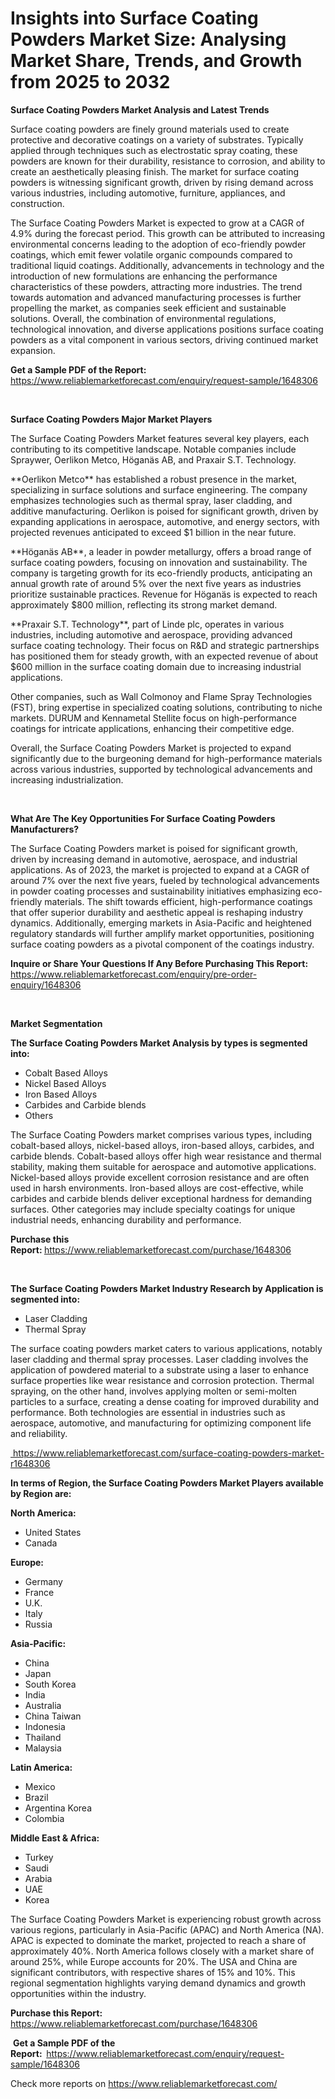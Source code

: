 <p><h1>Insights into Surface Coating Powders Market Size: Analysing Market Share, Trends, and Growth from 2025 to 2032</h1></p><p><strong>Surface Coating Powders Market Analysis and Latest Trends</strong></p>
<p><p>Surface coating powders are finely ground materials used to create protective and decorative coatings on a variety of substrates. Typically applied through techniques such as electrostatic spray coating, these powders are known for their durability, resistance to corrosion, and ability to create an aesthetically pleasing finish. The market for surface coating powders is witnessing significant growth, driven by rising demand across various industries, including automotive, furniture, appliances, and construction.</p><p>The Surface Coating Powders Market is expected to grow at a CAGR of 4.9% during the forecast period. This growth can be attributed to increasing environmental concerns leading to the adoption of eco-friendly powder coatings, which emit fewer volatile organic compounds compared to traditional liquid coatings. Additionally, advancements in technology and the introduction of new formulations are enhancing the performance characteristics of these powders, attracting more industries. The trend towards automation and advanced manufacturing processes is further propelling the market, as companies seek efficient and sustainable solutions. Overall, the combination of environmental regulations, technological innovation, and diverse applications positions surface coating powders as a vital component in various sectors, driving continued market expansion.</p></p>
<p><strong>Get a Sample PDF of the Report:&nbsp;</strong> <a href="https://www.reliablemarketforecast.com/enquiry/request-sample/1648306?utm_campaign=2875&utm_medium=2&utm_source=Github&utm_content=ia&utm_term=25032025&utm_id=surface-coating-powders">https://www.reliablemarketforecast.com/enquiry/request-sample/1648306</a></p>
<p>&nbsp;</p>
<p><strong>Surface Coating Powders Major Market Players</strong></p>
<p><p>The Surface Coating Powders Market features several key players, each contributing to its competitive landscape. Notable companies include Spraywer, Oerlikon Metco, Höganäs AB, and Praxair S.T. Technology.</p><p>**Oerlikon Metco** has established a robust presence in the market, specializing in surface solutions and surface engineering. The company emphasizes technologies such as thermal spray, laser cladding, and additive manufacturing. Oerlikon is poised for significant growth, driven by expanding applications in aerospace, automotive, and energy sectors, with projected revenues anticipated to exceed $1 billion in the near future.</p><p>**Höganäs AB**, a leader in powder metallurgy, offers a broad range of surface coating powders, focusing on innovation and sustainability. The company is targeting growth for its eco-friendly products, anticipating an annual growth rate of around 5% over the next five years as industries prioritize sustainable practices. Revenue for Höganäs is expected to reach approximately $800 million, reflecting its strong market demand.</p><p>**Praxair S.T. Technology**, part of Linde plc, operates in various industries, including automotive and aerospace, providing advanced surface coating technology. Their focus on R&D and strategic partnerships has positioned them for steady growth, with an expected revenue of about $600 million in the surface coating domain due to increasing industrial applications.</p><p>Other companies, such as Wall Colmonoy and Flame Spray Technologies (FST), bring expertise in specialized coating solutions, contributing to niche markets. DURUM and Kennametal Stellite focus on high-performance coatings for intricate applications, enhancing their competitive edge.</p><p>Overall, the Surface Coating Powders Market is projected to expand significantly due to the burgeoning demand for high-performance materials across various industries, supported by technological advancements and increasing industrialization.</p></p>
<p>&nbsp;</p>
<p><strong>What Are The Key Opportunities For Surface Coating Powders Manufacturers?</strong></p>
<p><p>The Surface Coating Powders market is poised for significant growth, driven by increasing demand in automotive, aerospace, and industrial applications. As of 2023, the market is projected to expand at a CAGR of around 7% over the next five years, fueled by technological advancements in powder coating processes and sustainability initiatives emphasizing eco-friendly materials. The shift towards efficient, high-performance coatings that offer superior durability and aesthetic appeal is reshaping industry dynamics. Additionally, emerging markets in Asia-Pacific and heightened regulatory standards will further amplify market opportunities, positioning surface coating powders as a pivotal component of the coatings industry.</p></p>
<p><strong>Inquire or Share Your Questions If Any Before Purchasing This Report:</strong> <a href="https://www.reliablemarketforecast.com/enquiry/pre-order-enquiry/1648306?utm_campaign=2875&utm_medium=2&utm_source=Github&utm_content=ia&utm_term=25032025&utm_id=surface-coating-powders">https://www.reliablemarketforecast.com/enquiry/pre-order-enquiry/1648306</a></p>
<p>&nbsp;</p>
<p><strong>Market Segmentation</strong></p>
<p><strong>The Surface Coating Powders Market Analysis by types is segmented into:</strong></p>
<p><ul><li>Cobalt Based Alloys</li><li>Nickel Based Alloys</li><li>Iron Based Alloys</li><li>Carbides and Carbide blends</li><li>Others</li></ul></p>
<p><p>The Surface Coating Powders market comprises various types, including cobalt-based alloys, nickel-based alloys, iron-based alloys, carbides, and carbide blends. Cobalt-based alloys offer high wear resistance and thermal stability, making them suitable for aerospace and automotive applications. Nickel-based alloys provide excellent corrosion resistance and are often used in harsh environments. Iron-based alloys are cost-effective, while carbides and carbide blends deliver exceptional hardness for demanding surfaces. Other categories may include specialty coatings for unique industrial needs, enhancing durability and performance.</p></p>
<p><strong>Purchase this Report:&nbsp;</strong><a href="https://www.reliablemarketforecast.com/purchase/1648306?utm_campaign=2875&utm_medium=2&utm_source=Github&utm_content=ia&utm_term=25032025&utm_id=surface-coating-powders">https://www.reliablemarketforecast.com/purchase/1648306</a></p>
<p>&nbsp;</p>
<p><strong>The Surface Coating Powders Market Industry Research by Application is segmented into:</strong></p>
<p><ul><li>Laser Cladding</li><li>Thermal Spray</li></ul></p>
<p><p>The surface coating powders market caters to various applications, notably laser cladding and thermal spray processes. Laser cladding involves the application of powdered material to a substrate using a laser to enhance surface properties like wear resistance and corrosion protection. Thermal spraying, on the other hand, involves applying molten or semi-molten particles to a surface, creating a dense coating for improved durability and performance. Both technologies are essential in industries such as aerospace, automotive, and manufacturing for optimizing component life and reliability.</p></p>
<p><a href="https://www.reliablemarketforecast.com/surface-coating-powders-market-r1648306?utm_campaign=2875&utm_medium=2&utm_source=Github&utm_content=ia&utm_term=25032025&utm_id=surface-coating-powders">&nbsp;https://www.reliablemarketforecast.com/surface-coating-powders-market-r1648306</a></p>
<p><strong>In terms of Region, the Surface Coating Powders Market Players available by Region are:</strong></p>
<p>
    <p> <strong> North America: </strong>
        <ul>
            <li>United States</li>
            <li>Canada</li>
        </ul>
        </p> 
    <p> <strong> Europe: </strong>
        <ul>
            <li>Germany</li>
            <li>France</li>
            <li>U.K.</li>
            <li>Italy</li>
            <li>Russia</li>
        </ul>
        </p> 
    <p> <strong> Asia-Pacific: </strong>
        <ul>
            <li>China</li>
            <li>Japan</li>
            <li>South Korea</li>
            <li>India</li>
            <li>Australia</li>
            <li>China Taiwan</li>
            <li>Indonesia</li>
            <li>Thailand</li>
            <li>Malaysia</li>
        </ul>
        </p> 
    <p> <strong> Latin America: </strong>
        <ul>
            <li>Mexico</li>
            <li>Brazil</li>
            <li>Argentina Korea</li>
            <li>Colombia</li>
        </ul>
        </p> 
    <p> <strong> Middle East & Africa: </strong>
        <ul>
            <li>Turkey</li>
            <li>Saudi</li>
            <li>Arabia</li>
            <li>UAE</li>
            <li>Korea</li>
        </ul>
    </p>
    </p>
<p><p>The Surface Coating Powders Market is experiencing robust growth across various regions, particularly in Asia-Pacific (APAC) and North America (NA). APAC is expected to dominate the market, projected to reach a share of approximately 40%. North America follows closely with a market share of around 25%, while Europe accounts for 20%. The USA and China are significant contributors, with respective shares of 15% and 10%. This regional segmentation highlights varying demand dynamics and growth opportunities within the industry.</p></p>
<p><strong>Purchase this Report: </strong><a href="https://www.reliablemarketforecast.com/purchase/1648306?utm_campaign=2875&utm_medium=2&utm_source=Github&utm_content=ia&utm_term=25032025&utm_id=surface-coating-powders">https://www.reliablemarketforecast.com/purchase/1648306</a></p>
<p>&nbsp;<strong>Get a Sample PDF of the Report:&nbsp;&nbsp;</strong><a href="https://www.reliablemarketforecast.com/enquiry/request-sample/1648306?utm_campaign=2875&utm_medium=2&utm_source=Github&utm_content=ia&utm_term=25032025&utm_id=surface-coating-powders">https://www.reliablemarketforecast.com/enquiry/request-sample/1648306</a></p>
<p><strong></strong></p>
<p>Check more reports on <a href="https://www.reliablemarketforecast.com/?utm_campaign=2875&utm_medium=2&utm_source=Github&utm_content=ia&utm_term=25032025&utm_id=surface-coating-powders">https://www.reliablemarketforecast.com/</a></p>